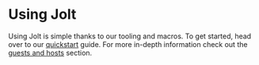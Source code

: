 # Using Jolt

Using Jolt is simple thanks to our tooling and macros. To get started, head over to our [quickstart](./usage/quickstart.md) guide. For more in-depth information check out the [guests and hosts](./usage/guests_hosts.md) section.
